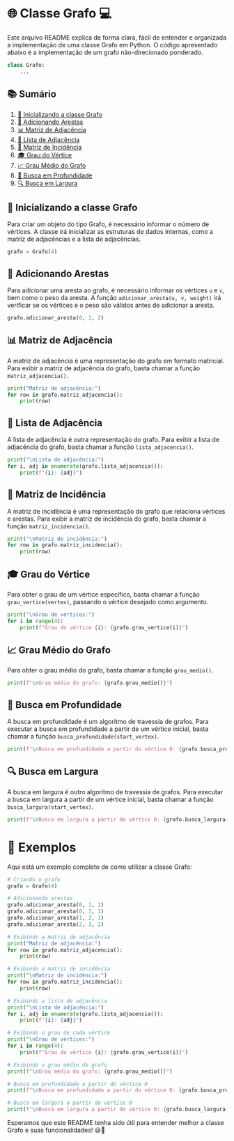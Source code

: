 # 🌐 Classe Grafo 💻

Este arquivo README explica de forma clara, fácil de entender e organizada a implementação de uma classe Grafo em Python. O código apresentado abaixo é a implementação de um grafo não-direcionado ponderado.

```python
class Grafo:
    ...
```

## 📚 Sumário

1. [🏁 Inicializando a classe Grafo](#-inicializando-a-classe-grafo)
2. [🔗 Adicionando Arestas](#-adicionando-arestas)
3. [📊 Matriz de Adjacência](#-matriz-de-adjacência)
4. [📜 Lista de Adjacência](#-lista-de-adjacência)
5. [🔢 Matriz de Incidência](#-matriz-de-incidência)
6. [🎓 Grau do Vértice](#-grau-do-vértice)
7. [📈 Grau Médio do Grafo](#-grau-médio-do-grafo)
8. [🔎 Busca em Profundidade](#-busca-em-profundidade)
9. [🔍 Busca em Largura](#-busca-em-largura)

## 🏁 Inicializando a classe Grafo

Para criar um objeto do tipo Grafo, é necessário informar o número de vértices. A classe irá inicializar as estruturas de dados internas, como a matriz de adjacências e a lista de adjacências.

```python
grafo = Grafo(4)
```

## 🔗 Adicionando Arestas

Para adicionar uma aresta ao grafo, é necessário informar os vértices `u` e `v`, bem como o peso da aresta. A função `adicionar_aresta(u, v, weight)` irá verificar se os vértices e o peso são válidos antes de adicionar a aresta.

```python
grafo.adicionar_aresta(0, 1, 2)
```

## 📊 Matriz de Adjacência

A matriz de adjacência é uma representação do grafo em formato matricial. Para exibir a matriz de adjacência do grafo, basta chamar a função `matriz_adjacencia()`.

```python
print("Matriz de adjacência:")
for row in grafo.matriz_adjacencia():
    print(row)
```

## 📜 Lista de Adjacência

A lista de adjacência é outra representação do grafo. Para exibir a lista de adjacência do grafo, basta chamar a função `lista_adjacencia()`.

```python
print("\nLista de adjacência:")
for i, adj in enumerate(grafo.lista_adjacencia()):
    print(f"{i}: {adj}")
```

## 🔢 Matriz de Incidência

A matriz de incidência é uma representação do grafo que relaciona vértices e arestas. Para exibir a matriz de incidência do grafo, basta chamar a função `matriz_incidencia()`.

```python
print("\nMatriz de incidência:")
for row in grafo.matriz_incidencia():
    print(row)
```

## 🎓 Grau do Vértice

Para obter o grau de um vértice específico, basta chamar a função `grau_vertice(vertex)`, passando o vértice desejado como argumento.

```python
print("\nGrau de vértices:")
for i in range(4):
    print(f"Grau do vértice {i}: {grafo.grau_vertice(i)}")
```

## 📈 Grau Médio do Grafo

Para obter o grau médio do grafo, basta chamar a função `grau_medio()`.

```python
print(f"\nGrau médio do grafo: {grafo.grau_medio()}")
```

## 🔎 Busca em Profundidade

A busca em profundidade é um algoritmo de travessia de grafos. Para executar a busca em profundidade a partir de um vértice inicial, basta chamar a função `busca_profundidade(start_vertex)`.

```python
print(f"\nBusca em profundidade a partir do vértice 0: {grafo.busca_profundidade(0)}")
```

## 🔍 Busca em Largura

A busca em largura é outro algoritmo de travessia de grafos. Para executar a busca em largura a partir de um vértice inicial, basta chamar a função `busca_largura(start_vertex)`.

```python
print(f"\nBusca em largura a partir do vértice 0: {grafo.busca_largura(0)}")
```

# 🚀 Exemplos

Aqui está um exemplo completo de como utilizar a classe Grafo:

```python
# Criando o grafo
grafo = Grafo(4)

# Adicionando arestas
grafo.adicionar_aresta(0, 1, 2)
grafo.adicionar_aresta(0, 3, 1)
grafo.adicionar_aresta(1, 2, 1)
grafo.adicionar_aresta(2, 3, 2)

# Exibindo a matriz de adjacência
print("Matriz de adjacência:")
for row in grafo.matriz_adjacencia():
    print(row)

# Exibindo a matriz de incidência
print("\nMatriz de incidência:")
for row in grafo.matriz_incidencia():
    print(row)

# Exibindo a lista de adjacência
print("\nLista de adjacência:")
for i, adj in enumerate(grafo.lista_adjacencia()):
    print(f"{i}: {adj}")

# Exibindo o grau de cada vértice
print("\nGrau de vértices:")
for i in range(4):
    print(f"Grau do vértice {i}: {grafo.grau_vertice(i)}")

# Exibindo o grau médio do grafo
print(f"\nGrau médio do grafo: {grafo.grau_medio()}")

# Busca em profundidade a partir do vértice 0
print(f"\nBusca em profundidade a partir do vértice 0: {grafo.busca_profundidade(0)}")

# Busca em largura a partir do vértice 0
print(f"\nBusca em largura a partir do vértice 0: {grafo.busca_largura(0)}")
```

Esperamos que este README tenha sido útil para entender melhor a classe Grafo e suas funcionalidades! 😃🌟

